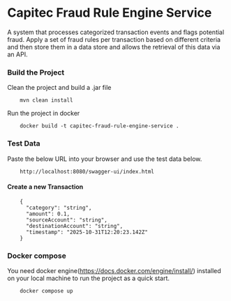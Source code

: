 # Capitec Fraud Rule Engine Service

A system that processes categorized transaction events and flags potential fraud. Apply a set of fraud rules per transaction based on different criteria and then store them in a data store and allows the retrieval of this data via an API.

### Build the Project

Clean the project and build a .jar file

```
	mvn clean install
```

Run the project in docker

```
	docker build -t capitec-fraud-rule-engine-service .
```

### Test Data

Paste the below URL into your browser and use the test data below.

```
	http://localhost:8080/swagger-ui/index.html
```

#### Create a new Transaction

```
	{
	  "category": "string",
	  "amount": 0.1,
	  "sourceAccount": "string",
	  "destinationAccount": "string",
	  "timestamp": "2025-10-31T12:20:23.142Z"
	}
```

### Docker compose
You need docker engine(https://docs.docker.com/engine/install/) installed on your local machine to run the project as a quick start.

```
	docker compose up
```